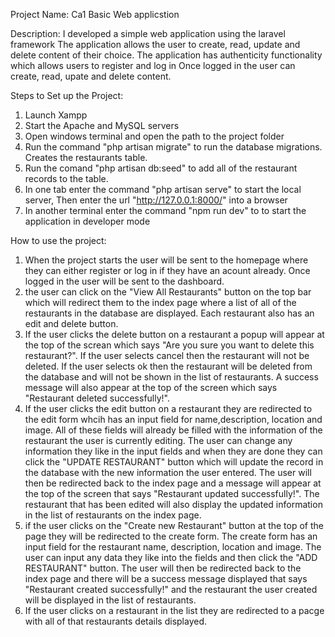 Project Name: Ca1 Basic Web applicstion

Description: I developed a simple web application using the laravel framework
The application allows the user to create, read, update and delete
content of their choice. The application has authenticity functionality
which allows users to register and log in Once logged in the user can
create, read, upate and delete content.

Steps to Set up the Project:
1. Launch Xampp
2. Start the Apache and MySQL servers
3. Open windows terminal and open the path to the project folder
4. Run the command "php artisan migrate" to run the database migrations. Creates the restaurants table.
5. Run the comand "php artisan db:seed" to add all of the restaurant records to the table.
4. In one tab enter the command "php artisan serve" to start the local server, Then enter the url "http://127.0.0.1:8000/" into a browser
5. In another terminal enter the command "npm run dev" to to start the application in developer mode

How to use the project:
1. When the project starts the user will be sent to the homepage where they can either register or log in if they have an acount already. Once logged in the user will be sent to the dashboard.
2. the user can click on the "View All Restaurants" button on the top bar which will redirect them to the index page where a list of all of the restaurants in the database are displayed. Each restaurant also has an edit and delete button.
3. If the user clicks the delete button on a restaurant a popup will appear at the top of the screan which says "Are you sure you want to delete this restaurant?". If the user selects cancel then the restaurant will not be deleted. If the user selects ok then the restaurant will be deleted from the database and will not be shown in the list of restaurants. A success message will also appear at the top of the screen which says "Restaurant deleted successfully!".
3. If the user clicks the edit button on a restaurant they are redirected to the edit form whcih has an input field for name,description, location and image. All of these fields will already be filled with the information of the restaurant the user is currently editing. The user can change any information they like in the input fields and when they are done they can click the "UPDATE RESTAURANT" button which will update the record in the database with the new information the user entered. The user will then be redirected back to the index page and a message will appear at the top of the screen that says "Restaurant updated successfully!". The restaurant that has been edited will also display the updated information in the list of restaurants on the index page.
5. if the user clicks on the "Create new Restaurant" button at the top of the page they will be redirected to the create form. The create form has an input field for the restaurant name, description, location and image. The user can input any data they like into the fields and then click the "ADD RESTAURANT" button. The user will then be redirected back to the index page and there will be a success message displayed that says "Restaurant created successfully!" and the restaurant the user created will be displayed in the list of restaurants.
6. If the user clicks on a restaurant in the list they are redirected to a pacge with all of that restaurants details displayed.